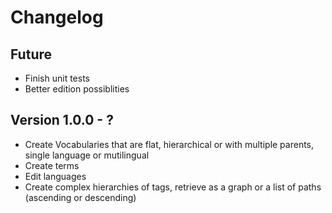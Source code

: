 # Changelog

## Future

- Finish unit tests
- Better edition possiblities

## Version 1.0.0 - ?

- Create Vocabularies that are flat, hierarchical or with multiple parents, single language or mutilingual
- Create terms
- Edit languages
- Create complex hierarchies of tags, retrieve as a graph or a list of paths (ascending or descending)
